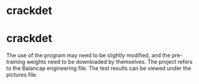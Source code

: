 # crackdet
# crackdet
The use of the program may need to be slightly modified, and the pre-training weights need to be downloaded by themselves. The project refers to the Balancap engineering file. The test results can be viewed under the pictures file.

